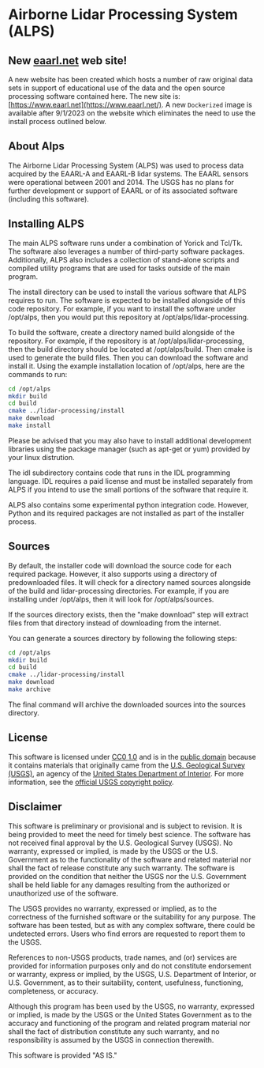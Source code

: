# Airborne Lidar Processing System (ALPS)

## New [eaarl.net](https://www.eaarl.net) web site!
A new website has been created which hosts a number of raw original data sets
in support of educational use of the data and the open source processing software
contained here. The new site is: [https://www.eaarl.net](https://www.eaarl.net/).
A new `Dockerized` image is available after 9/1/2023 on the website which eliminates
the need to use the install process outlined below.

## About Alps
The Airborne Lidar Processing System (ALPS) was used to process data acquired
by the EAARL-A and EAARL-B lidar systems. The EAARL sensors were operational
between 2001 and 2014. The USGS has no plans for further development or support
of EAARL or of its associated software (including this software).

## Installing ALPS

The main ALPS software runs under a combination of Yorick and Tcl/Tk. The
software also leverages a number of third-party software packages.
Additionally, ALPS also includes a collection of stand-alone scripts and
compiled utility programs that are used for tasks outside of the main program.

The install directory can be used to install the various software that ALPS
requires to run. The software is expected to be installed alongside of this
code repository. For example, if you want to install the software under
/opt/alps, then you would put this repository at /opt/alps/lidar-processing.

To build the software, create a directory named build alongside of the
repository. For example, if the repository is at /opt/alps/lidar-processing,
then the build directory should be located at /opt/alps/build. Then cmake is
used to generate the build files. Then you can download the software and
install it. Using the example installation location of /opt/alps, here are the
commands to run:

```sh
cd /opt/alps
mkdir build
cd build
cmake ../lidar-processing/install
make download
make install
```

Please be advised that you may also have to install additional development
libraries using the package manager (such as apt-get or yum) provided by your
linux distrution.

The idl subdirectory contains code that runs in the IDL programming language.
IDL requires a paid license and must be installed separately from ALPS if you
intend to use the small portions of the software that require it.

ALPS also contains some experimental python integration code. However, Python
and its required packages are not installed as part of the installer process.

## Sources

By default, the installer code will download the source code for each required
package. However, it also supports using a directory of predownloaded files. It
will check for a directory named sources alongside of the build and
lidar-processing directories. For example, if you are installing under
/opt/alps, then it will look for /opt/alps/sources.

If the sources directory exists, then the "make download" step will extract
files from that directory instead of downloading from the internet.

You can generate a sources directory by following the following steps:

```sh
cd /opt/alps
mkdir build
cd build
cmake ../lidar-processing/install
make download
make archive
```

The final command will archive the downloaded sources into the sources
directory.

## License

This software is licensed under [CC0 1.0] and is in the [public domain] because
it contains materials that originally came from the [U.S. Geological Survey
(USGS)], an agency of the [United States Department of Interior]. For more
information, see the [official USGS copyright policy].

[CC0 1.0]: http://creativecommons.org/publicdomain/zero/1.0/
[public domain]: https://en.wikipedia.org/wiki/Public_domain
[U.S. Geological Survey (USGS)]: https://www.usgs.gov/
[United States Department of Interior]: https://www.doi.gov/
[official USGS copyright policy]: http://www.usgs.gov/information-policies-and-instructions/copyrights-and-credits

## Disclaimer

This software is preliminary or provisional and is subject to revision. It is
being provided to meet the need for timely best science. The software has not
received final approval by the U.S. Geological Survey (USGS). No warranty,
expressed or implied, is made by the USGS or the U.S. Government as to the
functionality of the software and related material nor shall the fact of
release constitute any such warranty. The software is provided on the condition
that neither the USGS nor the U.S. Government shall be held liable for any
damages resulting from the authorized or unauthorized use of the software.

The USGS provides no warranty, expressed or implied, as to the correctness of
the furnished software or the suitability for any purpose. The software has
been tested, but as with any complex software, there could be undetected
errors. Users who find errors are requested to report them to the USGS.

References to non-USGS products, trade names, and (or) services are provided
for information purposes only and do not constitute endorsement or warranty,
express or implied, by the USGS, U.S. Department of Interior, or U.S.
Government, as to their suitability, content, usefulness, functioning,
completeness, or accuracy.

Although this program has been used by the USGS, no warranty, expressed or
implied, is made by the USGS or the United States Government as to the accuracy
and functioning of the program and related program material nor shall the fact
of distribution constitute any such warranty, and no responsibility is assumed
by the USGS in connection therewith.

This software is provided "AS IS."
